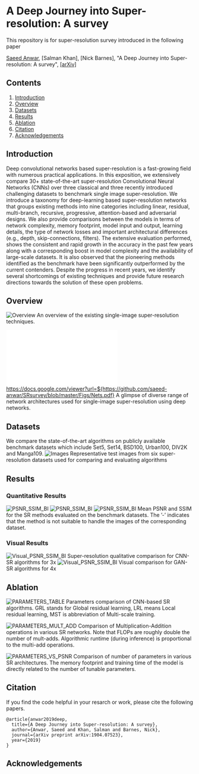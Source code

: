 # A Deep Journey into Super-resolution: A survey
This repository is for super-resolution survey introduced in the following paper

[Saeed Anwar](https://saeed-anwar.github.io/), [Salman Khan], [Nick Barnes], "A Deep Journey into Super-resolution: A survey", [[arXiv]](https://arxiv.org/abs/1904.07523) 


## Contents
1. [Introduction](#introduction)
2. [Overview](#overview)
3. [Datasets](#datasets)
4. [Results](#results)
5. [Ablation](#ablation)
6. [Citation](#citation)
7. [Acknowledgements](#acknowledgements)

## Introduction
Deep convolutional networks based super-resolution is a fast-growing field with numerous practical applications. In this exposition, we extensively compare 30+ state-of-the-art super-resolution Convolutional Neural Networks (CNNs) over three classical and three recently introduced challenging datasets to benchmark single image super-resolution. We introduce a taxonomy for deep-learning based super-resolution networks that groups existing methods into nine categories including linear, residual, multi-branch, recursive, progressive, attention-based and adversarial designs. We also provide comparisons between the models in terms of network complexity, memory footprint, model input and output, learning details, the type of network losses and important architectural differences (e.g., depth, skip-connections, filters). The extensive evaluation performed, shows the consistent and rapid growth in the accuracy in the past few years along with a corresponding boost in model complexity and the availability of large-scale datasets. It is also observed that the pioneering methods identified as the benchmark have been significantly outperformed by the current contenders. Despite the progress in recent years, we identify several shortcomings of existing techniques and provide future research directions towards the solution of these open problems.

## Overview
![Overview](/Figs/Overview.png)
An overview of the existing single-image super-resolution techniques.

![Networks](/Figs/Nets.pdf)
https://docs.google.com/viewer?url=${https://github.com/saeed-anwar/SRsurvey/blob/master/Figs/Nets.pdf}
A glimpse of diverse range of network architectures used for single-image super-resolution using deep networks.

## Datasets
We compare the state-of-the-art algorithms on publicly available benchmark datasets which include Set5, Set14, BSD100, Urban100, DIV2K and
Manga109.
![Images](/Figs/RepresentativeImages.PNG)
Representative test images from six super-resolution datasets used for comparing and evaluating algorithms

## Results
### Quantitative Results
![PSNR_SSIM_BI](/Figs/2xTable.PNG)
![PSNR_SSIM_BI](/Figs/3xTable.PNG)
![PSNR_SSIM_BI](/Figs/4xTable.PNG)
Mean PSNR and SSIM for the SR methods evaluated on the benchmark datasets. The ’-’ indicates that the method is not suitable to handle the
images of the corresponding dataset.

### Visual Results

![Visual_PSNR_SSIM_BI](/Figs/SRResults.PNG)
Super-resolution qualitative comparison for CNN-SR algorithms for 3x
![Visual_PSNR_SSIM_BI](/Figs/GAN.PNG)
Visual comparison for GAN-SR algorithms for 4x

## Ablation
![PARAMETERS_TABLE](/Figs/parameters.PNG)
Parameters comparison of CNN-based SR algorithms. GRL stands for Global residual learning, LRL means Local residual learning, MST is
abbreviation of Multi-scale training.

![PARAMETERS_MULT_ADD](/Figs/mult_adds_comp.PNG)
Comparison of Multiplication-Addition operations in various SR networks. Note that FLOPs are roughly double the number of mult-adds.
Algorithmic runtime (during inference) is proportional to the multi-add operations.

![PARAMETERS_VS_PSNR](/Figs/params_comp.PNG)
Comparison of number of parameters in various SR architectures. The memory footprint and training time of the model is directly related to the number of tunable parameters.

## Citation
If you find the code helpful in your resarch or work, please cite the following papers.
```
@article{anwar2019deep,
  title={A Deep Journey into Super-resolution: A survey},
  author={Anwar, Saeed and Khan, Salman and Barnes, Nick},
  journal={arXiv preprint arXiv:1904.07523},
  year={2019}
}
```
## Acknowledgements


